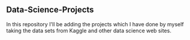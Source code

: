 ## Data-Science-Projects ##                     
In this repository I'll be adding the projects which I have done by myself taking the data sets from Kaggle and other data science web sites.                               

 
 

 
 
 
